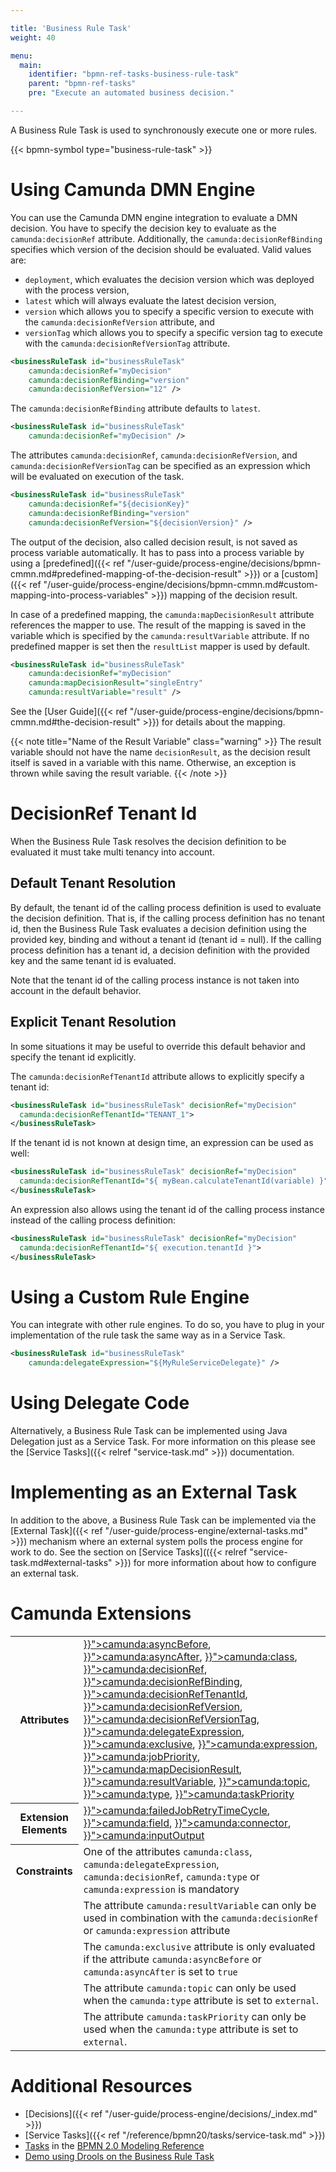 ```yaml
---

title: 'Business Rule Task'
weight: 40

menu:
  main:
    identifier: "bpmn-ref-tasks-business-rule-task"
    parent: "bpmn-ref-tasks"
    pre: "Execute an automated business decision."

---
```


A Business Rule Task is used to synchronously execute one or more rules.

{{< bpmn-symbol type="business-rule-task" >}}


# Using Camunda DMN Engine

You can use the Camunda DMN engine integration to evaluate a DMN decision. You have
to specify the decision key to evaluate as the `camunda:decisionRef` attribute. Additionally, 
the `camunda:decisionRefBinding` specifies which version of the decision should be evaluated.
Valid values are:

* `deployment`, which evaluates the decision version which was deployed with the process
version,
* `latest` which will always evaluate the latest decision version,
* `version` which allows you to specify a specific version to execute with the `camunda:decisionRefVersion` attribute, and
* `versionTag` which allows you to specify a specific version tag to execute with the `camunda:decisionRefVersionTag` attribute.

```xml
<businessRuleTask id="businessRuleTask"
    camunda:decisionRef="myDecision"
    camunda:decisionRefBinding="version"
    camunda:decisionRefVersion="12" />
```

The `camunda:decisionRefBinding` attribute defaults to `latest`.

```xml
<businessRuleTask id="businessRuleTask"
    camunda:decisionRef="myDecision" />
```

The attributes `camunda:decisionRef`, `camunda:decisionRefVersion`, and `camunda:decisionRefVersionTag` can be specified as
an expression which will be evaluated on execution of the task.

```xml
<businessRuleTask id="businessRuleTask"
    camunda:decisionRef="${decisionKey}"
    camunda:decisionRefBinding="version"
    camunda:decisionRefVersion="${decisionVersion}" />
```

The output of the decision, also called decision result, is not saved as process variable automatically. It has to pass into a process variable by using a [predefined]({{< ref "/user-guide/process-engine/decisions/bpmn-cmmn.md#predefined-mapping-of-the-decision-result" >}}) or a [custom]({{< ref "/user-guide/process-engine/decisions/bpmn-cmmn.md#custom-mapping-into-process-variables" >}}) mapping of the decision result.

In case of a predefined mapping, the `camunda:mapDecisionResult` attribute references the mapper to use. The result of the mapping is saved in the variable which is specified by the `camunda:resultVariable` attribute. If no predefined mapper is set then the `resultList` mapper is used by default.

```xml
<businessRuleTask id="businessRuleTask"
    camunda:decisionRef="myDecision"
    camunda:mapDecisionResult="singleEntry"
    camunda:resultVariable="result" />
```

See the [User Guide]({{< ref "/user-guide/process-engine/decisions/bpmn-cmmn.md#the-decision-result" >}}) for details about the mapping.

{{< note title="Name of the Result Variable" class="warning" >}}
The result variable should not have the name `decisionResult`, as the decision result itself is saved in a variable with this name. Otherwise, an exception is thrown while saving the result variable.
{{< /note >}}

# DecisionRef Tenant Id

When the Business Rule Task resolves the decision definition to be evaluated it must take multi tenancy into account.

## Default Tenant Resolution
By default, the tenant id of the calling process definition is used to evaluate the decision definition.
That is, if the calling process definition has no tenant id, then the Business Rule Task evaluates a decision definition using the provided key, binding and without a tenant id (tenant id = null).
If the calling process definition has a tenant id, a decision definition with the provided key and the same tenant id is evaluated.

Note that the tenant id of the calling process instance is not taken into account in the default behavior.

## Explicit Tenant Resolution

In some situations it may be useful to override this default behavior and specify the tenant id explicitly.

The `camunda:decisionRefTenantId` attribute allows to explicitly specify a tenant id:

```xml
<businessRuleTask id="businessRuleTask" decisionRef="myDecision"
  camunda:decisionRefTenantId="TENANT_1">
</businessRuleTask>
```

If the tenant id is not known at design time, an expression can be used as well:

```xml
<businessRuleTask id="businessRuleTask" decisionRef="myDecision"
  camunda:decisionRefTenantId="${ myBean.calculateTenantId(variable) }">
</businessRuleTask>
```

An expression also allows using the tenant id of the calling process instance instead of the calling process definition:

```xml
<businessRuleTask id="businessRuleTask" decisionRef="myDecision"
  camunda:decisionRefTenantId="${ execution.tenantId }">
</businessRuleTask>
```

# Using a Custom Rule Engine

You can integrate with other rule engines. To do so, you have to plug in your
implementation of the rule task the same way as in a Service Task.

```xml
<businessRuleTask id="businessRuleTask"
    camunda:delegateExpression="${MyRuleServiceDelegate}" />
```


# Using Delegate Code

Alternatively, a Business Rule Task can be implemented using Java Delegation just as a Service Task. For more
information on this please see the [Service Tasks]({{< relref "service-task.md" >}}) documentation.


# Implementing as an External Task

In addition to the above, a Business Rule Task can be implemented via the [External Task]({{< ref "/user-guide/process-engine/external-tasks.md" >}}) mechanism where an external system polls the process engine for work to do. See the section on [Service Tasks](({{< relref "service-task.md#external-tasks" >}}) for more information about how to configure an external task.


# Camunda Extensions

<table class="table table-striped">
  <tr>
    <th>Attributes</th>
    <td>
      <a href="{{< ref "/reference/bpmn20/custom-extensions/extension-attributes.md#asyncbefore" >}}">camunda:asyncBefore</a>,
      <a href="{{< ref "/reference/bpmn20/custom-extensions/extension-attributes.md#asyncafter" >}}">camunda:asyncAfter</a>,
      <a href="{{< ref "/reference/bpmn20/custom-extensions/extension-attributes.md#class" >}}">camunda:class</a>,
      <a href="{{< ref "/reference/bpmn20/custom-extensions/extension-attributes.md#decisionref" >}}">camunda:decisionRef</a>,
      <a href="{{< ref "/reference/bpmn20/custom-extensions/extension-attributes.md#decisionrefbinding" >}}">camunda:decisionRefBinding</a>,
      <a href="{{< ref "/reference/bpmn20/custom-extensions/extension-attributes.md#decisionreftenantid" >}}">camunda:decisionRefTenantId</a>,
      <a href="{{< ref "/reference/bpmn20/custom-extensions/extension-attributes.md#decisionrefversion" >}}">camunda:decisionRefVersion</a>,
      <a href="{{< ref "/reference/bpmn20/custom-extensions/extension-attributes.md#decisionrefversiontag" >}}">camunda:decisionRefVersionTag</a>,
      <a href="{{< ref "/reference/bpmn20/custom-extensions/extension-attributes.md#delegateexpression" >}}">camunda:delegateExpression</a>,
      <a href="{{< ref "/reference/bpmn20/custom-extensions/extension-attributes.md#exclusive" >}}">camunda:exclusive</a>,
      <a href="{{< ref "/reference/bpmn20/custom-extensions/extension-attributes.md#expression" >}}">camunda:expression</a>,
      <a href="{{< ref "/reference/bpmn20/custom-extensions/extension-attributes.md#jobpriority" >}}">camunda:jobPriority</a>,
      <a href="{{< ref "/reference/bpmn20/custom-extensions/extension-attributes.md#mapdecisionresult" >}}">camunda:mapDecisionResult</a>,
      <a href="{{< ref "/reference/bpmn20/custom-extensions/extension-attributes.md#resultvariable" >}}">camunda:resultVariable</a>,
      <a href="{{< ref "/reference/bpmn20/custom-extensions/extension-attributes.md#topic" >}}">camunda:topic</a>,
      <a href="{{< ref "/reference/bpmn20/custom-extensions/extension-attributes.md#type" >}}">camunda:type</a>,
      <a href="{{< ref "/reference/bpmn20/custom-extensions/extension-attributes.md#taskpriority" >}}">camunda:taskPriority</a>
    </td>
  </tr>
  <tr>
    <th>Extension Elements</th>
    <td>
      <a href="{{< ref "/reference/bpmn20/custom-extensions/extension-elements.md#failedjobretrytimecycle" >}}">camunda:failedJobRetryTimeCycle</a>,
      <a href="{{< ref "/reference/bpmn20/custom-extensions/extension-elements.md#field" >}}">camunda:field</a>,
      <a href="{{< ref "/reference/bpmn20/custom-extensions/extension-elements.md#connector" >}}">camunda:connector</a>,
      <a href="{{< ref "/reference/bpmn20/custom-extensions/extension-elements.md#inputoutput" >}}">camunda:inputOutput</a>
    </td>
  </tr>
  <tr>
    <th>Constraints</th>
    <td>
      One of the attributes <code>camunda:class</code>, <code>camunda:delegateExpression</code>, <code>camunda:decisionRef</code>,
      <code>camunda:type</code> or <code>camunda:expression</code> is mandatory
    </td>
  </tr>
  <tr>
    <td></td>
    <td>
      The attribute <code>camunda:resultVariable</code> can only be used in combination with the
      <code>camunda:decisionRef</code> or <code>camunda:expression</code> attribute
    </td>
  </tr>
  <tr>
    <td></td>
    <td>
      The <code>camunda:exclusive</code> attribute is only evaluated if the attribute
      <code>camunda:asyncBefore</code> or <code>camunda:asyncAfter</code> is set to <code>true</code>
    </td>
  </tr>
  <tr>
    <td></td>
    <td>
      The attribute <code>camunda:topic</code> can only be used when the <code>camunda:type</code> attribute is set to <code>external</code>.
    </td>
  </tr>
  <tr>
    <td></td>
    <td>
      The attribute <code>camunda:taskPriority</code> can only be used when the <code>camunda:type</code> attribute is set to <code>external</code>.
    </td>
  </tr>
</table>


# Additional Resources

* [Decisions]({{< ref "/user-guide/process-engine/decisions/_index.md" >}})
* [Service Tasks]({{< ref "/reference/bpmn20/tasks/service-task.md" >}})
* [Tasks](http://camunda.org/bpmn/reference.html#activities-task) in the [BPMN 2.0 Modeling Reference](http://camunda.org/bpmn/reference.html)
* [Demo using Drools on the Business Rule Task](https://github.com/camunda/camunda-consulting/tree/master/one-time-examples/order-confirmation-rules)
